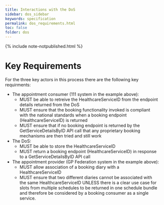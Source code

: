 ```yaml
---
title: Interactions with the DoS
sidebar: dos_sidebar
keywords: specification
permalink: dos_requirements.html
toc: false
folder: dos
---
```


{% include note-notpublished.html %}

# Key Requirements

For the three key actors in this process there are the following key requirments:

* The appointment consumer (111 system in the example above):
  * MUST be able to retreive the HealthcareServiceID from the endpoint details returned from the DoS
  * MUST ensure that the booking functionality invoked is compliant with the national standards when a booking endpoint (HealthcareServiceID) is returned
  * MUST ensure that if no booking endpoint is returned by the GetServiceDetailsByID API call that any proprietary booking mechanisms are then tried and still work
* The DoS:
  * MUST be able to store the HealthcareServiceID
  * MUST return a booking endpoint (HealthcareServiceID) in response to a GetServiceDetailsByID API call
* The appointment provider (GP Federation system in the example above):
  * MUST allow association of a booking diary with a HealthcareServiceID
  * MUST ensure that two different diaries cannot be associated with the same HealthcareServiceID UNLESS there is a clear use case for slots from multiple schedules to be returned in one schedule bundle and therefore be considered by a booking consumer as a single service.
